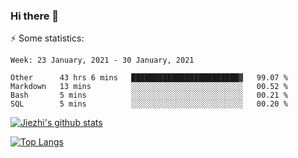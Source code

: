 ### Hi there 👋

⚡ Some statistics:

<!--START_SECTION:waka-->
```text
Week: 23 January, 2021 - 30 January, 2021

Other      43 hrs 6 mins   ████████████████████████▓   99.07 % 
Markdown   13 mins         ░░░░░░░░░░░░░░░░░░░░░░░░░   00.52 % 
Bash       5 mins          ░░░░░░░░░░░░░░░░░░░░░░░░░   00.21 % 
SQL        5 mins          ░░░░░░░░░░░░░░░░░░░░░░░░░   00.20 % 
```
<!--END_SECTION:waka-->

[![Jiezhi's github stats](https://github-readme-stats.vercel.app/api?username=Jiezhi&show_icons=true)](https://github.com/Jiezhi/github-readme-stats)

[![Top Langs](https://github-readme-stats.vercel.app/api/top-langs/?username=Jiezhi&hide=javascript,html)](https://github.com/Jiezhi/github-readme-stats)
<!--
**Jiezhi/Jiezhi** is a ✨ _special_ ✨ repository because its `README.md` (this file) appears on your GitHub profile.

Here are some ideas to get you started:

- 🔭 I’m currently working on ...
- 🌱 I’m currently learning ...
- 👯 I’m looking to collaborate on ...
- 🤔 I’m looking for help with ...
- 💬 Ask me about ...
- 📫 How to reach me: ...
- 😄 Pronouns: ...
- ⚡ Fun fact: ...
-->

